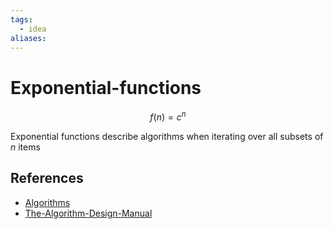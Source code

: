 ```yaml
---
tags:
  - idea
aliases:
---
```


# Exponential-functions

$$f(n)=c^n$$

Exponential functions describe algorithms when iterating over all subsets of $n$ items

## References

- [Algorithms](Algorithms.md)
- [The-Algorithm-Design-Manual](The-Algorithm-Design-Manual.md)
